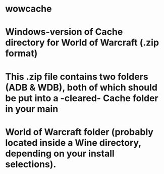 # wowcache
# Windows-version of Cache directory for World of Warcraft (.zip format)
# This .zip file contains two folders (ADB & WDB), both of which should be put into a -cleared- Cache folder in your main
# World of Warcraft folder (probably located inside a Wine directory, depending on your install selections).
